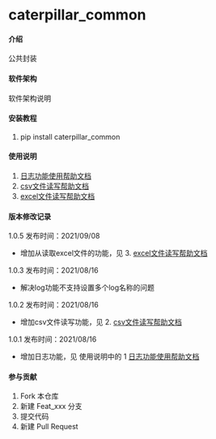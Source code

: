 # caterpillar_common

#### 介绍
公共封装

#### 软件架构
软件架构说明


#### 安装教程

1.  pip install caterpillar_common

#### 使用说明

1.  [日志功能使用帮助文档](docs/log.md)
2.  [csv文件读写帮助文档](docs/csv.md)
3.  [excel文件读写帮助文档](docs/excel.md)

#### 版本修改记录

1.0.5 发布时间：2021/09/08
   * 增加从读取excel文件的功能，见 3. [excel文件读写帮助文档](docs/excel.md)

1.0.3 发布时间：2021/08/16
   * 解决log功能不支持设置多个log名称的问题

1.0.2 发布时间：2021/08/16
   * 增加csv文件读写功能，见 2.  [csv文件读写帮助文档](docs/csv.md)

1.0.1  发布时间：2021/08/16
   * 增加日志功能，见 使用说明中的 1 [日志功能使用帮助文档](docs/log.md)

#### 参与贡献

1.  Fork 本仓库
2.  新建 Feat_xxx 分支
3.  提交代码
4.  新建 Pull Request
